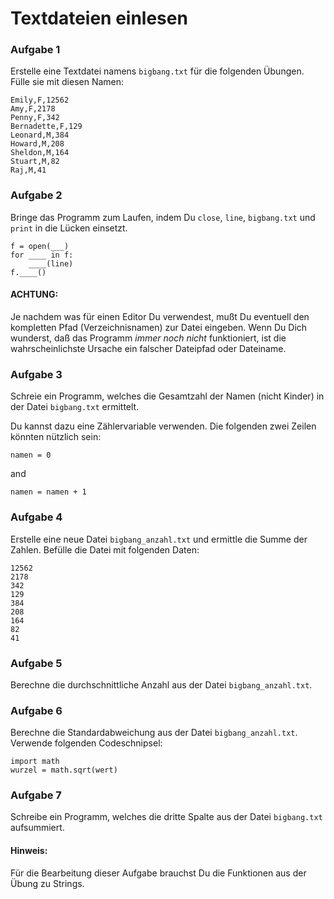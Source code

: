 
# Textdateien einlesen

### Aufgabe 1

Erstelle eine Textdatei namens `bigbang.txt` für die folgenden Übungen. Fülle sie mit diesen Namen:

    Emily,F,12562
    Amy,F,2178
    Penny,F,342
    Bernadette,F,129
    Leonard,M,384
    Howard,M,208
    Sheldon,M,164
    Stuart,M,82
    Raj,M,41


### Aufgabe 2

Bringe das Programm zum Laufen, indem Du `close`, `line`, `bigbang.txt` und `print` in die Lücken einsetzt.

    f = open(___)
    for ____ in f:
        ____(line)
    f.____()


#### ACHTUNG: 

Je nachdem was für einen Editor Du verwendest, mußt Du eventuell den kompletten Pfad (Verzeichnisnamen) zur Datei eingeben. Wenn Du Dich wunderst, daß das Programm *immer noch nicht* funktioniert, ist die wahrscheinlichste Ursache ein falscher Dateipfad oder Dateiname.


### Aufgabe 3

Schreie ein Programm, welches die Gesamtzahl der Namen (nicht Kinder) in der Datei `bigbang.txt` ermittelt.

Du kannst dazu eine Zählervariable verwenden. Die folgenden zwei Zeilen könnten nützlich sein:

    namen = 0

and 

    namen = namen + 1


### Aufgabe 4

Erstelle eine neue Datei `bigbang_anzahl.txt` und ermittle die Summe der Zahlen. Befülle die Datei mit folgenden Daten:

    12562
    2178
    342
    129
    384
    208
    164
    82
    41


### Aufgabe 5

Berechne die durchschnittliche Anzahl aus der Datei `bigbang_anzahl.txt`.

### Aufgabe 6

Berechne die Standardabweichung aus der Datei `bigbang_anzahl.txt`. Verwende folgenden Codeschnipsel:

    import math
    wurzel = math.sqrt(wert)


### Aufgabe 7

Schreibe ein Programm, welches die dritte Spalte aus der Datei `bigbang.txt` aufsummiert.

#### Hinweis:

Für die Bearbeitung dieser Aufgabe brauchst Du die Funktionen aus der Übung zu Strings.
